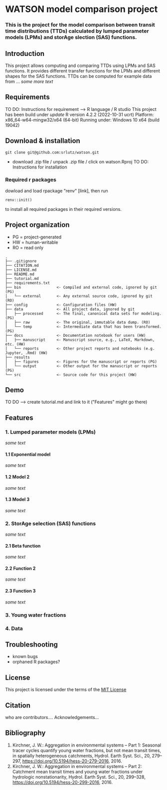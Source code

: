 # WATSON model comparison project

### This is the project for the model comparison between transit time distributions (TTDs) calculated by lumped parameter models (LPMs) and storAge slection (SAS) functions. 

## Introduction
This project allows computing and comparing TTDs using LPMs and SAS functions. It provides different transfer functions for the LPMs and different shapes for the SAS functions. TTDs can be computed for example data from ... 
*some more text*

## Requirements
TO DO: Instructions for requirement
--> R language / R studio
This project has been build under *update*
R version 4.2.2 (2022-10-31 ucrt)
Platform: x86_64-w64-mingw32/x64 (64-bit)
Running under: Windows 10 x64 (build 19042)

## Download & installation
```
git clone git@github.com:srlutz/watson.git
```
- download .zip file / unpack .zip file / click on watson.Rproj
TO DO: Instructions for installation
### Required r packages
dowload and load rpackage "renv" [link], then run 
```
renv::init() 
````
to install all required packages in their required versions. 

## Project organization
- PG = project-generated
- HW = human-writable
- RO = read only
```
.
├── .gitignore
├── CITATION.md
├── LICENSE.md
├── README.md
├── tutorial.md
├── requirements.txt
├── bin                <- Compiled and external code, ignored by git (PG)
│   └── external       <- Any external source code, ignored by git (RO)
├── config             <- Configuration files (HW)
├── data               <- All project data, ignored by git
│   ├── processed      <- The final, canonical data sets for modeling. (PG)
│   ├── raw            <- The original, immutable data dump. (RO)
│   └── temp           <- Intermediate data that has been transformed. (PG)
├── docs               <- Documentation notebook for users (HW)
│   ├── manuscript     <- Manuscript source, e.g., LaTeX, Markdown, etc. (HW)
│   └── reports        <- Other project reports and notebooks (e.g. Jupyter, .Rmd) (HW)
├── results
│   ├── figures        <- Figures for the manuscript or reports (PG)
│   └── output         <- Other output for the manuscript or reports (PG)
└── src                <- Source code for this project (HW)

```
## Demo
TO DO --> create tutorial.md and link to it ("Features" might go there)

## Features
### 1. Lumped parameter models (LPMs)
*some text*

#### 1.1 Exponential model
*some text*

#### 1.2 Model 2
*some text*

#### 1.3 Model 3
*some text*

### 2. StorAge selection (SAS) functions
*some text*

#### 2.1 Beta function
*some text*

#### 2.2 Function 2
*some text*

#### 2.3 Function 3
*some text*

### 3. Young water fractions

### 4. Data

## Troubleshooting
- known bugs
- orphaned R packages? 

## License

This project is licensed under the terms of the [MIT License](/LICENSE.md)

## Citation
who are contributors.... Acknowledgements...

## Bibliography
1. Kirchner, J. W.: Aggregation in environmental systems – Part 1: Seasonal tracer cycles quantify young water fractions, but not mean transit times, in spatially heterogeneous catchments, Hydrol. Earth Syst. Sci., 20, 279–297, https://doi.org/10.5194/hess-20-279-2016, 2016.
2. Kirchner, J. W.: Aggregation in environmental systems – Part 2: Catchment mean transit times and young water fractions under hydrologic nonstationarity, Hydrol. Earth Syst. Sci., 20, 299–328, https://doi.org/10.5194/hess-20-299-2016, 2016.
